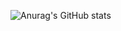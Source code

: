![Anurag's GitHub stats](https://github-readme-stats.vercel.app/api?username=Monjurul-Hasan-Sohan&show_icons=true&theme=tokyonight)
